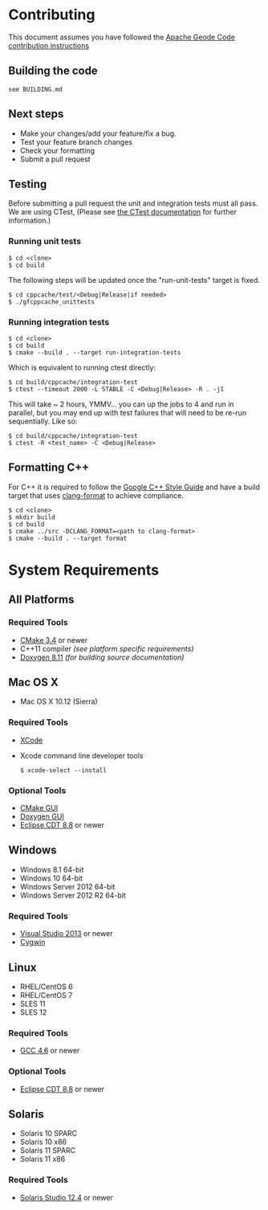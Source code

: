 # Contributing
This document assumes you have followed the [Apache Geode Code contribution instructions](https://cwiki.apache.org/confluence/display/GEODE/Code+contributions)

## Building the code
    see BUILDING.md

## Next steps
* Make your changes/add your feature/fix a bug.
* Test your feature branch changes
* Check your formatting
* Submit a pull request

## Testing
   Before submitting a pull request the unit and integration tests must all pass. We are using CTest, (Please see [the CTest documentation](https://cmake.org/Wiki/CMake/Testing_With_CTest) for further information.)
### Running unit tests
    $ cd <clone>
    $ cd build

   The following steps will be updated once the "run-unit-tests" target is fixed.

    $ cd cppcache/test/<Debug|Release|if needed>
    $ ./gfcppcache_unittests
### Running integration tests
    $ cd <clone>
    $ cd build
    $ cmake --build . --target run-integration-tests

   Which is equivalent to running ctest directly:

    $ cd build/cppcache/integration-test
    $ ctest --timeout 2000 -L STABLE -C <Debug|Release> -R . -j1
   This will take ~ 2 hours, YMMV... you can up the jobs to 4 and run in parallel, but you may end up with test failures that will need to be re-run sequentially.  Like so:

    $ cd build/cppcache/integration-test
    $ ctest -R <test_name> -C <Debug|Release>

## Formatting C++
For C++ it is required to follow the [Google C++ Style Guide](https://google.github.io/styleguide/cppguide.html) and have a build target that uses [clang-format](https://clang.llvm.org/docs/ClangFormat.html) to achieve compliance.

    $ cd <clone>
    $ mkdir build
    $ cd build
    $ cmake ../src -DCLANG_FORMAT=<path to clang-format>
    $ cmake --build . --target format

# System Requirements

## All Platforms

### Required Tools
* [CMake 3.4](https://cmake.org/) or newer
* C++11 compiler *(see platform specific requirements)*
* [Doxygen 8.11](http://www.stack.nl/~dimitri/doxygen/download.html) *(for building source documentation)*

## Mac OS X
* Mac OS X 10.12 (Sierra)

### Required Tools
* [XCode](https://developer.apple.com/xcode/download/)
* Xcode command line developer tools

    `$ xcode-select --install` 

### Optional Tools
* [CMake GUI](https://cmake.org/files/v3.4/cmake-3.4.3-Darwin-x86_64.dmg)
* [Doxygen GUI](http://ftp.stack.nl/pub/users/dimitri/Doxygen-1.8.11.dmg)
* [Eclipse CDT 8.8](https://eclipse.org/cdt/) or newer

## Windows
* Windows 8.1 64-bit
* Windows 10 64-bit
* Windows Server 2012 64-bit
* Windows Server 2012 R2 64-bit

### Required Tools
* [Visual Studio 2013](https://www.visualstudio.com) or newer
* [Cygwin](https://www.cygwin.com/)

## Linux
* RHEL/CentOS 6
* RHEL/CentOS 7
* SLES 11
* SLES 12

### Required Tools
* [GCC 4.6](https://gcc.gnu.org) or newer

### Optional Tools
* [Eclipse CDT 8.8](https://eclipse.org/cdt/) or newer

## Solaris
* Solaris 10 SPARC
* Solaris 10 x86
* Solaris 11 SPARC
* Solaris 11 x86

### Required Tools
* [Solaris Studio 12.4](http://www.oracle.com/technetwork/server-storage/solarisstudio/downloads/index-jsp-141149.html) or newer

	